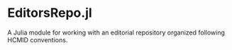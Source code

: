 # EditorsRepo.jl
A Julia module for working with an editorial repository organized following HCMID conventions.

